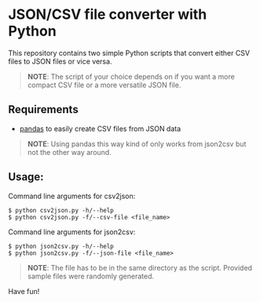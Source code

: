 ﻿# JSON/CSV file converter with Python

This repository contains two simple Python scripts that convert either CSV files to JSON files or vice versa. 

> **NOTE**: The script of your choice depends on if you want a more compact CSV file or a more versatile JSON file.

## Requirements

- [pandas](https://pypi.org/project/pandas/) to easily create CSV files from JSON data

> **NOTE**: Using pandas this way kind of only works from json2csv but not the other way around.

## Usage:

Command line arguments for csv2json:
```
$ python csv2json.py -h/--help
$ python csv2json.py -f/--csv-file <file_name> 
```
Command line arguments for json2csv:
```
$ python json2csv.py -h/--help
$ python json2csv.py -f/--json-file <file_name>
```

> **NOTE**: The file has to be in the same directory as the script. Provided sample files were randomly generated.

Have fun!
